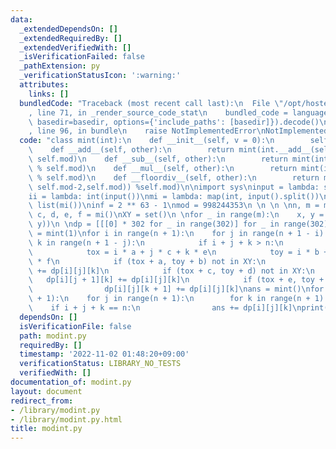 ```yaml
---
data:
  _extendedDependsOn: []
  _extendedRequiredBy: []
  _extendedVerifiedWith: []
  _isVerificationFailed: false
  _pathExtension: py
  _verificationStatusIcon: ':warning:'
  attributes:
    links: []
  bundledCode: "Traceback (most recent call last):\n  File \"/opt/hostedtoolcache/Python/3.10.8/x64/lib/python3.10/site-packages/onlinejudge_verify/documentation/build.py\"\
    , line 71, in _render_source_code_stat\n    bundled_code = language.bundle(stat.path,\
    \ basedir=basedir, options={'include_paths': [basedir]}).decode()\n  File \"/opt/hostedtoolcache/Python/3.10.8/x64/lib/python3.10/site-packages/onlinejudge_verify/languages/python.py\"\
    , line 96, in bundle\n    raise NotImplementedError\nNotImplementedError\n"
  code: "class mint(int):\n    def __init__(self, v = 0):\n        self.mod = 998244353\n\
    \    def __add__(self, other):\n        return mint(int.__add__(self,other) %\
    \ self.mod)\n    def __sub__(self, other):\n        return mint(int.__sub__(self,other)\
    \ % self.mod)\n    def __mul__(self, other):\n        return mint(int.__mul__(self,other)\
    \ % self.mod)\n    def __floordiv__(self, other):\n        return mint(int.__mul__(self,pow(other,\
    \ self.mod-2,self.mod)) %self.mod)\n\nimport sys\ninput = lambda: sys.stdin.readline().rstrip()\n\
    ii = lambda: int(input())\nmi = lambda: map(int, input().split())\nli = lambda:\
    \ list(mi())\ninf = 2 ** 63 - 1\nmod = 998244353\n \n \n \nn, m = mi()\na, b,\
    \ c, d, e, f = mi()\nXY = set()\n \nfor _ in range(m):\n    x, y = mi()\n    XY.add((x,\
    \ y))\n \ndp = [[[0] * 302 for _ in range(302)] for _ in range(302)] \ndp[0][0][0]\
    \ = mint(1)\nfor i in range(n + 1):\n    for j in range(n + 1 - i):\n        for\
    \ k in range(n + 1 - j):\n            if i + j + k > n:\n                continue\n\
    \            tox = i * a + j * c + k * e\n            toy = i * b + j * d + k\
    \ * f\n            if (tox + a, toy + b) not in XY:\n                dp[i + 1][j][k]\
    \ += dp[i][j][k]\n            if (tox + c, toy + d) not in XY:\n             \
    \   dp[i][j + 1][k] += dp[i][j][k]\n            if (tox + e, toy + f) not in XY:\n\
    \                dp[i][j][k + 1] += dp[i][j][k]\nans = mint()\nfor i in range(n\
    \ + 1):\n    for j in range(n + 1):\n        for k in range(n + 1):\n        \
    \    if i + j + k == n:\n                ans += dp[i][j][k]\nprint(ans)"
  dependsOn: []
  isVerificationFile: false
  path: modint.py
  requiredBy: []
  timestamp: '2022-11-02 01:48:20+09:00'
  verificationStatus: LIBRARY_NO_TESTS
  verifiedWith: []
documentation_of: modint.py
layout: document
redirect_from:
- /library/modint.py
- /library/modint.py.html
title: modint.py
---
```

